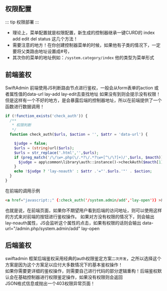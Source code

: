 ## 权限配置
::: tip 
  权限部署
:::

* 理论上，菜单配置就是权限配置，新生成的控制器继承一键CURD的 index add edit del status 这几个方法！
* 需要注意的地方！在你创建控制器菜单的时候，如果他有子类的情况下，一定要将父类路由地址设置成#号，
* 其次你的菜单的地址例如：`/system.category/index` 他的类型为菜单形式
## 前端鉴权
SwiftAdmin 前端使用JS判断路由节点进行鉴权，一般会从form表单的action 或者属性值的data-url lay-add lay-edit去查找地址
如果没有到则会提示没有权限！但是这样有一个不好的地方，是会暴露后端的控制器地址，所以在前端提供了一个函数进行数据调用！
``` php
if (!function_exists('check_auth')) {
  /**
   * 权限判断
   */
  function check_auth($urls, $action = '', $attr = 'data-url') {

    $judge = false;
    $urls = (string)url($urls);
    $urls = str_replace('.html','',$urls);
    if (preg_match('/\/\w+.php(\/.*?\/.*?\w+[^\/\?]+)/',$urls, $macth)) {
      $judge = app\common\library\auth::instance()->checkAuth($macth[1]);
    }
    echo !$judge ? 'lay-noauth' : $attr .'="'.$urls.'"' . $action;
  }
}
```
在前端的调用示例
``` html
<a href="javascript:;" {:check_auth('/system.admin/add','lay-open')} >用来鉴权</a>
```
也就是说，在前端页面，如果你不期望用户看到后端的访问地址，则可以使用这样的方式来对前端的按钮进行鉴权操作。
如果对方没有权限的情况下，则会输出lay-noauth属性，JS会监听这个属性的点击，如果有权限的话则会输出 data-url="/admin.php/system.admin/add" lay-open

## 后端鉴权
swiftadmin 框架后端鉴权采用经典的auth权限鉴定方案`二次开发`，之所以选择这个方案是因为这个方案足以应付大多数情况下的基本鉴权操作！<br/>
如果你需要更详细的鉴权操作，则需要自己进行代码的部分逻辑重构！后端鉴权默认会在基础控制器进行权限鉴定操作，如果没有权限则会返回<br/>JSON格式信息或抛出一个403权限异常页面！
